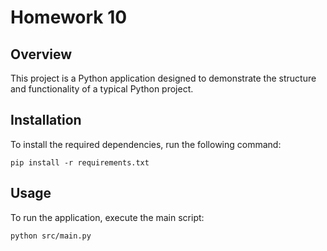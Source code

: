 # Homework 10

## Overview
This project is a Python application designed to demonstrate the structure and functionality of a typical Python project.

## Installation
To install the required dependencies, run the following command:

```
pip install -r requirements.txt
```

## Usage
To run the application, execute the main script:

```
python src/main.py